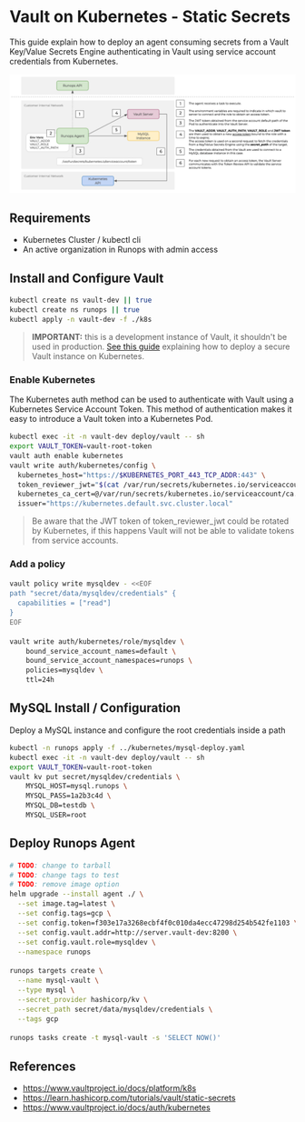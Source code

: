 # Vault on Kubernetes - Static Secrets

This guide explain how to deploy an agent consuming secrets from a Vault Key/Value Secrets Engine authenticating in Vault using service account credentials from Kubernetes.

![vault-integration](./vault-integration.png)

## Requirements

- Kubernetes Cluster / kubectl cli
- An active organization in Runops with admin access

## Install and Configure Vault

```sh
kubectl create ns vault-dev || true
kubectl create ns runops || true
kubectl apply -n vault-dev -f ./k8s
```

> **IMPORTANT:** this is a development instance of Vault, it shouldn't be used in production. [See this guide](https://www.vaultproject.io/docs/platform/k8s) explaining how to deploy a secure Vault instance on Kubernetes.

### Enable Kubernetes

The Kubernetes auth method can be used to authenticate with Vault using a Kubernetes Service Account Token. This method of authentication makes it easy to introduce a Vault token into a Kubernetes Pod.

```sh
kubectl exec -it -n vault-dev deploy/vault -- sh
export VAULT_TOKEN=vault-root-token
vault auth enable kubernetes
vault write auth/kubernetes/config \
  kubernetes_host="https://$KUBERNETES_PORT_443_TCP_ADDR:443" \
  token_reviewer_jwt="$(cat /var/run/secrets/kubernetes.io/serviceaccount/token)" \
  kubernetes_ca_cert=@/var/run/secrets/kubernetes.io/serviceaccount/ca.crt \
  issuer="https://kubernetes.default.svc.cluster.local"
```

> Be aware that the JWT token of token_reviewer_jwt could be rotated by Kubernetes, if this happens Vault will not be able to validate tokens from service accounts.

### Add a policy

```sh
vault policy write mysqldev - <<EOF
path "secret/data/mysqldev/credentials" {
  capabilities = ["read"]
}
EOF

vault write auth/kubernetes/role/mysqldev \
    bound_service_account_names=default \
    bound_service_account_namespaces=runops \
    policies=mysqldev \
    ttl=24h
```

## MySQL Install / Configuration

Deploy a MySQL instance and configure the root credentials inside a path

```sh
kubectl -n runops apply -f ../kubernetes/mysql-deploy.yaml
kubectl exec -it -n vault-dev deploy/vault -- sh
export VAULT_TOKEN=vault-root-token
vault kv put secret/mysqldev/credentials \
    MYSQL_HOST=mysql.runops \
    MYSQL_PASS=1a2b3c4d \
    MYSQL_DB=testdb \
    MYSQL_USER=root
```

## Deploy Runops Agent

```sh
# TODO: change to tarball
# TODO: change tags to test
# TODO: remove image option
helm upgrade --install agent ./ \
  --set image.tag=latest \
  --set config.tags=gcp \
  --set config.token=f303e17a3268ecbf4f0c010da4ecc47298d254b542fe1103 \
  --set config.vault.addr=http://server.vault-dev:8200 \
  --set config.vault.role=mysqldev \
  --namespace runops

runops targets create \
  --name mysql-vault \
  --type mysql \
  --secret_provider hashicorp/kv \
  --secret_path secret/data/mysqldev/credentials \
  --tags gcp

runops tasks create -t mysql-vault -s 'SELECT NOW()'
```

## References

- https://www.vaultproject.io/docs/platform/k8s
- https://learn.hashicorp.com/tutorials/vault/static-secrets
- https://www.vaultproject.io/docs/auth/kubernetes
